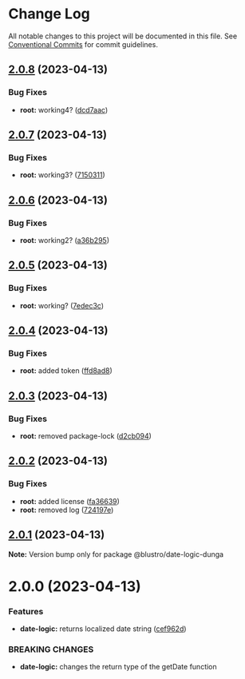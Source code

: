 # Change Log

All notable changes to this project will be documented in this file.
See [Conventional Commits](https://conventionalcommits.org) for commit guidelines.

## [2.0.8](https://npm.pkg.github.com/blustro/monorepo/compare/@blustro/date-logic-dunga@2.0.7...@blustro/date-logic-dunga@2.0.8) (2023-04-13)


### Bug Fixes

* **root:** working4? ([dcd7aac](https://npm.pkg.github.com/blustro/monorepo/commit/dcd7aacd67591b2f34d9610dce04af78fa89acde))





## [2.0.7](https://npm.pkg.github.com/blustro/monorepo/compare/@blustro/date-logic-dunga@2.0.6...@blustro/date-logic-dunga@2.0.7) (2023-04-13)


### Bug Fixes

* **root:** working3? ([7150311](https://npm.pkg.github.com/blustro/monorepo/commit/7150311746b161706adc96f87d79b0b168258d51))





## [2.0.6](https://npm.pkg.github.com/blustro/monorepo/compare/@blustro/date-logic-dunga@2.0.5...@blustro/date-logic-dunga@2.0.6) (2023-04-13)


### Bug Fixes

* **root:** working2? ([a36b295](https://npm.pkg.github.com/blustro/monorepo/commit/a36b2955be93be12ba26d1cbad913e755021a382))





## [2.0.5](https://npm.pkg.github.com/blustro/monorepo/compare/@blustro/date-logic-dunga@2.0.4...@blustro/date-logic-dunga@2.0.5) (2023-04-13)


### Bug Fixes

* **root:** working? ([7edec3c](https://npm.pkg.github.com/blustro/monorepo/commit/7edec3c632421fcd30f5f05e6acaaf62b8c91b0c))





## [2.0.4](https://npm.pkg.github.com/blustro/monorepo/compare/@blustro/date-logic-dunga@2.0.3...@blustro/date-logic-dunga@2.0.4) (2023-04-13)


### Bug Fixes

* **root:** added token ([ffd8ad8](https://npm.pkg.github.com/blustro/monorepo/commit/ffd8ad8689a719cc504378b8d2fb153f4c9431cc))





## [2.0.3](https://npm.pkg.github.com/blustro/monorepo/compare/@blustro/date-logic-dunga@2.0.2...@blustro/date-logic-dunga@2.0.3) (2023-04-13)


### Bug Fixes

* **root:** removed package-lock ([d2cb094](https://npm.pkg.github.com/blustro/monorepo/commit/d2cb09465b9b3a3f7a77a38a88868e99a58134f5))





## [2.0.2](https://npm.pkg.github.com/blustro/monorepo/compare/@blustro/date-logic-dunga@2.0.1...@blustro/date-logic-dunga@2.0.2) (2023-04-13)


### Bug Fixes

* **root:** added license ([fa36639](https://npm.pkg.github.com/blustro/monorepo/commit/fa366391aa34a4d934f27b4fd7b0433a9905007f))
* **root:** removed log ([724197e](https://npm.pkg.github.com/blustro/monorepo/commit/724197e422c44e618a80539da5e25473358c1e83))





## [2.0.1](https://npm.pkg.github.com/blustro/monorepo/compare/@blustro/date-logic-dunga@2.0.0...@blustro/date-logic-dunga@2.0.1) (2023-04-13)

**Note:** Version bump only for package @blustro/date-logic-dunga





# 2.0.0 (2023-04-13)


### Features

* **date-logic:** returns localized date string ([cef962d](https://npm.pkg.github.com/blustro/monorepo/commit/cef962db57e1ec60273248c010ad130a0673612c))


### BREAKING CHANGES

* **date-logic:** changes the return type of the getDate function
